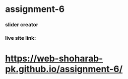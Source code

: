 # assignment-6
### slider creator
### live site link: 
# https://web-shoharab-pk.github.io/assignment-6/
